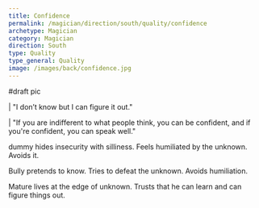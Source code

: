 ```yaml
---
title: Confidence
permalink: /magician/direction/south/quality/confidence
archetype: Magician
category: Magician
direction: South
type: Quality
type_general: Quality
image: /images/back/confidence.jpg
---
```

#draft pic  
  
  
| "I don’t know but I can figure it out."  
  
  
| "If you are indifferent to what people think, you can be confident, and if you're confident, you can speak well."  
  
dummy hides insecurity with silliness. Feels humiliated by the unknown. Avoids it.   
  
Bully pretends to know. Tries to defeat the unknown. Avoids humiliation.   
  
Mature lives at the edge of unknown. Trusts that he can learn and can figure things out. 
